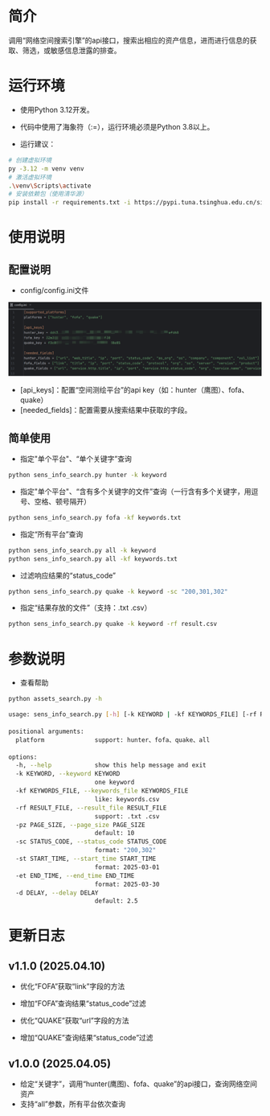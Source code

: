 # 简介

调用“网络空间搜索引擎”的api接口，搜索出相应的资产信息，进而进行信息的获取、筛选，或敏感信息泄露的排查。



# 运行环境

- 使用Python 3.12开发。
- 代码中使用了海象符（:=），运行环境必须是Python 3.8以上。

- 运行建议：

```bash
# 创建虚拟环境
py -3.12 -m venv venv
# 激活虚拟环境
.\venv\Scripts\activate
# 安装依赖包（使用清华源）
pip install -r requirements.txt -i https://pypi.tuna.tsinghua.edu.cn/simple
```



# 使用说明

## 配置说明

- config/config.ini文件

![image-20250410203713549](./assets/image-20250410203713549.png)

- [api_keys]：配置“空间测绘平台”的api key（如：hunter（鹰图）、fofa、quake）
- [needed_fields]：配置需要从搜索结果中获取的字段。



## 简单使用

- 指定"单个平台"、“单个关键字”查询

```bash
python sens_info_search.py hunter -k keyword
```

- 指定"单个平台"、“含有多个关键字的文件”查询（一行含有多个关键字，用逗号、空格、顿号隔开）

```bash
python sens_info_search.py fofa -kf keywords.txt
```

- 指定“所有平台”查询

```bash
python sens_info_search.py all -k keyword
python sens_info_search.py all -kf keywords.txt
```

- 过滤响应结果的“status_code”

```bash
python sens_info_search.py quake -k keyword -sc "200,301,302"
```

- 指定“结果存放的文件”（支持：.txt .csv）

```bash
python sens_info_search.py quake -k keyword -rf result.csv
```



# 参数说明

- 查看帮助

```bash
python assets_search.py -h
```

```bash
usage: sens_info_search.py [-h] [-k KEYWORD | -kf KEYWORDS_FILE] [-rf RESULT_FILE] [-pz PAGE_SIZE] [-sc STATUS_CODE] [-st START_TIME] [-et END_TIME] [-d DELAY] platform

positional arguments:
  platform              support: hunter、fofa、quake、all

options:
  -h, --help            show this help message and exit
  -k KEYWORD, --keyword KEYWORD
                        one keyword
  -kf KEYWORDS_FILE, --keywords_file KEYWORDS_FILE
                        like: keywords.csv
  -rf RESULT_FILE, --result_file RESULT_FILE
                        support: .txt .csv
  -pz PAGE_SIZE, --page_size PAGE_SIZE
                        default: 10
  -sc STATUS_CODE, --status_code STATUS_CODE
                        format: "200,302"
  -st START_TIME, --start_time START_TIME
                        format: 2025-03-01
  -et END_TIME, --end_time END_TIME
                        format: 2025-03-30
  -d DELAY, --delay DELAY
                        default: 2.5
```



# 更新日志



##  v1.1.0  (2025.04.10)

- 优化“FOFA”获取“link”字段的方法


- 增加“FOFA”查询结果“status_code”过滤
- 优化“QUAKE”获取“url”字段的方法
- 增加“QUAKE”查询结果“status_code”过滤

##  v1.0.0  (2025.04.05)

- 给定“关键字”，调用“hunter(鹰图)、fofa、quake”的api接口，查询网络空间资产
- 支持“all”参数，所有平台依次查询



